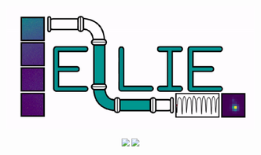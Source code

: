 <p align="center">
  <img width = "600" src="./ellie/figures/logo.gif"/>
</p>
<p align="center">
  <a href="https://travis-ci.org/afeinstein20/ELLIE/"><img src="https://img.shields.io/travis/afeinstein20/ELLIE/master.svg"/></a>
  <a href="https://afeinstein20.github.io/ELLIE/"><img src="https://img.shields.io/badge/read-the_docs-blue.svg?style=flat"/>
</p>
